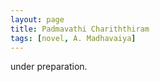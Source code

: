 ```yaml
---
layout: page
title: Padmavathi Chariththiram
tags: [novel, A. Madhavaiya]
---
```

under preparation.

<!--
When the modern literature was introduced into the Tamil mileau, it was not short stories but novels that caught the eye and the hand of Tamil writers. There were three major novels written before the start of the 20th century -- Pratapa Mudhaliyar Chariththiram (பிரதாப முதலியார் சரித்திரம்) in 1879, Kamalambal Chariththiram (கமலாம்பாள் சரித்திரம்) in 1893, and Padmavathi Chariththiram (பத்மாவதி சரித்திரம்) in 1898, following the naming convention of English novels such as Jane Eyre: An Autobiography. 

Padmavathi Chariththiram was written by A. Madhavaiya, published in three parts with the third one unfinished. While the name of the novel mentions Padmavathi as the main character who is a female, it is actually Narayanan, the male, who can be considered the protagonist. The first part of the novel tells the childhood and teen years of Narayanan, the second part, his initial marriage life, and the final part starts describing the love life of his friend and widower, Gopalan. In an afternote by the author's son, the complications in Gopalan's second marriage would be resolved by the titular character Padmavathi but the author died before finishing the novel.

The author establishes the character, Narayanan, as noble and truthful in an unseemingly easy manner through his behavior in the courts where he refuses to lie to save his father from going to prison. We are introduced to various characters through Narayanan -- his friend, Gopalan, and his lover and wife, Padmavathi. Narayanan is the face of a new generation of the time who tries to get rid of old practices in the Indian society such as child marriage, women rights, and widow remarriage, through the modern English law and education. His decisions are influenced by the morals of both Tamil and English literature. He climbs the ropes from being in a poor family in a village to studying school in another village to moving to the city of Madras (Chennai) for higher education and job, all through education. 

-->
